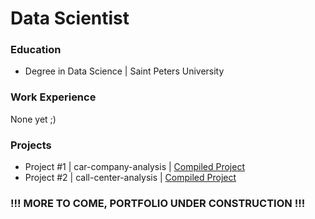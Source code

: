 # Data Scientist

### Education
- Degree in Data Science | Saint Peters University

### Work Experience 
None yet ;)

### Projects
- Project #1 | car-company-analysis |
[Compiled Project](files/projects/cars_analysis_final.pdf)
- Project #2 | call-center-analysis |
[Compiled Project](files/projects/call_center_analysis.pdf)


### !!! MORE TO COME, PORTFOLIO UNDER CONSTRUCTION !!!
